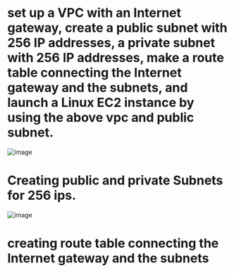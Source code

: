 # set up a VPC with an Internet gateway, create a public subnet with 256 IP addresses, a private subnet with 256 IP addresses, make a route table connecting the Internet gateway and the subnets, and launch a Linux EC2 instance by using the above vpc and public subnet.

![image](https://github.com/ArpanaM/Guvi_tasks/assets/68733492/f3fb6d38-2930-490e-9d7b-7fe1f30910a8)


# Creating public and private Subnets for 256 ips.

![image](https://github.com/ArpanaM/Guvi_tasks/assets/68733492/2879aa46-1692-471e-8e8b-a37265682249)

# creating route table connecting the Internet gateway and the subnets



